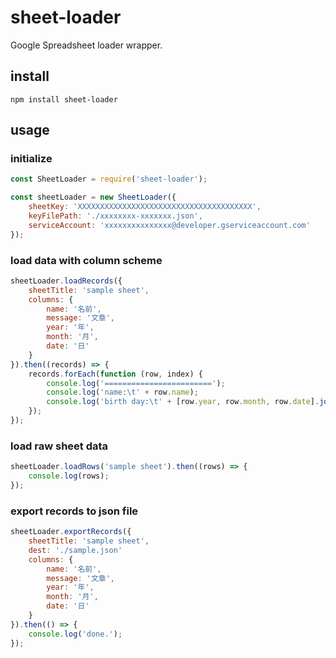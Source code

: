 sheet-loader
====

Google Spreadsheet loader wrapper.

## install

```
npm install sheet-loader
```

## usage

### initialize

```javascript
const SheetLoader = require('sheet-loader');

const sheetLoader = new SheetLoader({
    sheetKey: 'XXXXXXXXXXXXXXXXXXXXXXXXXXXXXXXXXXXXXXX',
    keyFilePath: './xxxxxxxx-xxxxxxx.json',
    serviceAccount: 'xxxxxxxxxxxxxxx@developer.gserviceaccount.com'
});
```

### load data with column scheme

```javascript
sheetLoader.loadRecords({
    sheetTitle: 'sample sheet',
    columns: {
        name: '名前',
        message: '文章',
        year: '年',
        month: '月',
        date: '日'
    }
}).then((records) => {
    records.forEach(function (row, index) {
        console.log('========================');
        console.log('name:\t' + row.name);
        console.log('birth day:\t' + [row.year, row.month, row.date].join('.');
    });
});
```

### load raw sheet data

```javascript
sheetLoader.loadRows('sample sheet').then((rows) => {
    console.log(rows);
});
```

### export records to json file

```javascript
sheetLoader.exportRecords({
    sheetTitle: 'sample sheet',
    dest: './sample.json'
    columns: {
        name: '名前',
        message: '文章',
        year: '年',
        month: '月',
        date: '日'
    }
}).then(() => {
    console.log('done.');
});
```
